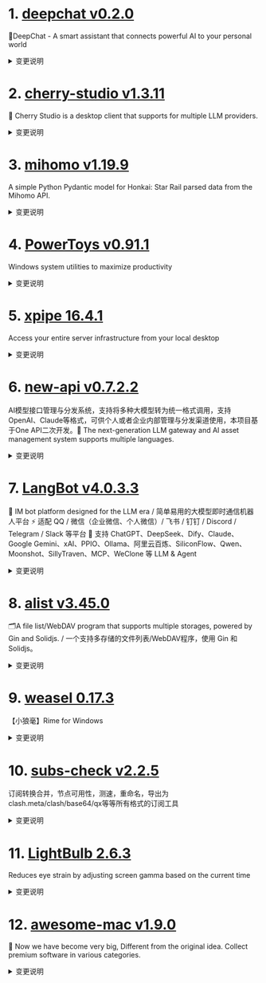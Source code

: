 
# 1. [deepchat v0.2.0](https://github.com/ThinkInAIXYZ/deepchat/releases/tag/v0.2.0)  
🐬DeepChat - A smart assistant that connects powerful AI to your personal world
<details>
<summary>变更说明</summary>

## 🚀 DeepChat 0.2.0 正式发布 | 重新定义你的 AI 对话体验！
—— 不再是简单的 ChatBot，而是你的自然语言 Agent  工具🌟

- UI重构，多窗口功能上线，多Tab，多窗口，就像使用浏览器一样使用AI，真正的效率工具
- MCP相关底层重构，Function Call 兼容性大大提升，模型对于MCP的感知更清晰
- 优化消息复制成图片能力，分享更容易
- 支持 OpenAI Responses API 面向未来
- Claude 4 / Gemini 05-20 相关支持
#

## ✨ 本次主要更新内容 ✨
- **⚠️⚠️[大型优化]多Tab+多窗口重构+UI优化**    
- **add support for python code / 添加对 Python 代码的支持**    
- **Save and restore window size & position / 保存并恢复窗口的大小与位置**    
- **知识库默认不展开 & 统一样式**    
- **fix(artifact): add copy button / 修复（构建物）：添加复制按钮**    
- **fix(thread): 去除重复的generatingMessages设置**    
- **fix(openai): fix missing token usage stats in streaming; update Qwen model context window; fix renderer process listening address / 修复缺失 token 统计、更新 Qwen 上下文、修复渲染监听地址**    
- **add support for openai responses / 添加 OpenAI 响应支持**    
- **add "translate" and "ask ai" to context menu of selected text / 在选中文本菜单中添加“翻译”和“提问 AI”**    
- **fix(thread): fix tool_call responses history in context messages / 修复上下文中 tool_call 响应历史记录问题**    
- **add copy tips / 添加复制提示**    
- **Add message copy success tips / 添加复制成功提示**    
- **feat(openai): add native function-calling history support / 新增原生函数调用历史支持**    
- **Support custom Prompt management & MCP's Prompt / 支持自定义 Prompt 管理及 MCP 的 Prompt**    
- **fix(search): optimize intent recognition; fix null citation / 优化搜索意图识别；修复空引用问题**    
- **fix css issue in multi tabs version / 修复多标签版本 CSS 问题**    
- **fix(CodeBlockNode): code update scroll to bottom / 修复代码更新时滚动到底部**    
- **fix(modelcfg): official model configs of Qwen updated / 更新 Qwen 官方模型配置**    
- **fix(css): correct dark theme border / 修复暗色主题边框以提升对比度**    
- **Feature/capture long screenshot / 支持长截图功能**    
#
## 临渊羡鱼不如退而结网，如下是本次新的贡献者
*  made their first contribution in 
*  made their first contribution in 
*  made their first contribution in 
*  made their first contribution in 

**Full Changelog**: 

🔥 为什么选择 DeepChat？

✅ **商业友好**：基于原版  开源，无任何协议外的额外约束，面向开源。
✅ **开箱即用**：极简配置，即刻开启你的智能对话之旅。
✅ **极致灵活**：自由切换模型，自定义模型源，满足你多样化的对话和探索需求。
✅ **体验绝佳**：LaTeX 公式渲染、代码高亮、Markdown 支持，模型对话从未如此顺畅。
✅ **持续进化**：我们倾听用户反馈，不断迭代更新，为你带来更卓越的 AI 对话体验。

📥 立即体验未来

💬 反馈有礼：欢迎提交你的宝贵建议，加入 VIP 用户社群，与我们一同塑造 DeepChat 的未来！
<img width="400px" src="  

</details>

# 2. [cherry-studio v1.3.11](https://github.com/CherryHQ/cherry-studio/releases/tag/v1.3.11)  
🍒 Cherry Studio is a desktop client that supports for multiple LLM providers.
<details>
<summary>变更说明</summary>

## What's Changed
* fix: editing user messages is not re-sent; it can only be saved  
* feat: support pin topic to the top  
* feat: add navigation buttons for webview history in MinApp popup  
* chore: update electron version to 35.4.0 in package.json and yarn.lock  
* Feat/support tokenflux provider  


**Full Changelog**:   

</details>

# 3. [mihomo v1.19.9](https://github.com/MetaCubeX/mihomo/releases/tag/v1.19.9)  
A simple Python Pydantic model for Honkai: Star Rail parsed data from the Mihomo API.
<details>
<summary>变更说明</summary>

## What's Changed
* 188372cb feat: add `tls.ech-key` for `external-controller-tls` 
* 5cf0f18c feat: reality add `support-x25519mlkem768`, it only works with new version server 
* a1350d49 feat: add `ech-key` for listeners 
* c6d7ef8c feat: add `ech-opts` for anytls/shadowsocks/trojan/vmess/vless outbound 
* dc958e6a feat: add `ech-opts` for hysteria/hysteria2/tuic outbound 
* Other incompatible updates are the same as v1.19.6~v1.19.8:
> * For security reasons, all paths appearing in the configuration file will be limited to **workdir** (regardless of whether they are relative or absolute). If there is a specific need, please specify additional safe paths by setting the `SAFE_PATHS` environment variable while ensuring safety. The syntax of this environment variable is the same as the PATH environment variable parsing rules of this operating system (i.e., semicolon-separated under Windows and colon-separated under other systems)
> * For security reasons, the "path" parameter of `/configs` in the restful api has been restricted, and its directory also needs to be in **workdir** or `SAFE_PATHS`.
> * In addition, support for specifying `routing-mark` and `interface-name` for `proxy-groups` has been removed. Please specify the relevant parameters in `proxies` directly.
> * Note: The **workdir** mentioned above is specified by the `-d` parameter when the program is started or the `CLASH_HOME_DIR` environment variable. If neither of the above is specified, the default is:
>   * on Unix systems, `$HOME/.config/mihomo`.
>   * on Windows, `%USERPROFILE%/.config/mihomo`.

## BUG & Fix
* 41b57afb fix: grpc deadline implement 
* 608ddb1b fix: `external-ui-name` must in local 
* 90ed01ed fix: backoff not reset when the file unchanged 
* bb8c47d8 fix: error typo 
* c489c526 fix: hysteria2 hop ports init  
* d036d981 fix: http server does not handle http2 logic correctly 
* d5a03901 fix: race in close grpc transport 
* d900c712 fix: shadowtls v2 not work with X25519MLKEM768 
* f91a586d fix: inline proxy provider's healthcheck not work 

## Maintenance
* 1672750c chore: simplifying the old fingerprint processing method 
* 257fead5 docs: update config.yaml follow 5cf0f18c 
* 83213d49 chore: adjust min backoff from 1s to 10s 
* 8a5f3b89 chore: simplify port hop costs 
* 8f92b1de chore: simplify the single root decompression process 
* 9f7a2a36 chore: unpack externalUI in a separate temporary directory to avoid malicious compressed packages from polluting workdir 
* a9347912 chore: stricter path checking when unpacking zip/tgz 
* ed42c4fe chore: disallow symlink in unzip 
* fd959fef chore: update dependencies 

**Full Changelog**: 
  

</details>

# 4. [PowerToys v0.91.1](https://github.com/microsoft/PowerToys/releases/tag/v0.91.1)  
Windows system utilities to maximize productivity
<details>
<summary>变更说明</summary>

This is a patch release to fix issues in v0.91 we deemed important for stability based on incoming rates. See  for full release notes.

## Installer Hashes

[ptUserX64]:  
[ptUserArm64]:  
[ptMachineX64]:  
[ptMachineArm64]: 
 
|  Description   | Filename | sha256 hash |
|----------------|----------|-------------|
| Per user - x64       | [PowerToysUserSetup-0.91.1-x64.exe][ptUserX64] | 42EA4A3E8C79A5456476D19E72B3E2AB9393A89C4DC7442EB7EE5A1E3490D38A |
| Per user - ARM64     | [PowerToysUserSetup-0.91.1-arm64.exe][ptUserArm64] | F3F433FE04049F9197411D792AADEBF34E3BE7FE16327BD8B73D2A046ED8BAF6 |
| Machine wide - x64   | [PowerToysSetup-0.91.1-x64.exe][ptMachineX64] | EC4BC3A8625775866B0ED4577CCF83E6EC7B1A0AD267379DDBAF4FE49C7B5BDD |
| Machine wide - ARM64 | [PowerToysSetup-0.91.1-arm64.exe][ptMachineArm64] | 9CB8911008420D0E446AE3D5CE365E447FA4DF9DCF9337F3A80F933C00FC3689 |

## Highlights

-  - Command Palette: Fixed regression where it ran as admin instead of the current user when PowerToys was elevated; also resolved extension launch failures occurring only in admin mode.
-  - Workspaces: Fixed regression where command-line options support was expected but missing when launching classic Win32 apps (e.g. Edge, Chrome).
-  - Quick Accent: Fixed regression requiring activation key to be held simultaneously with the key during the "Input delays" period for accent selection; instead, only the key needs to be held after activation.
  

</details>

# 5. [xpipe 16.4.1](https://github.com/xpipe-io/xpipe/releases/tag/16.4.1)  
Access your entire server infrastructure from your local desktop
<details>
<summary>变更说明</summary>

- Fix key file selection throwing NullPointer for VMs in 16.4
- Fix choco updater showing updates prior to availability


## Downloads

You can find all downloadable artifacts below attached to this release. For installation instructions, see the .

All artifacts are signed by   

</details>

# 6. [new-api v0.7.2.2](https://github.com/QuantumNous/new-api/releases/tag/v0.7.2.2)  
AI模型接口管理与分发系统，支持将多种大模型转为统一格式调用，支持OpenAI、Claude等格式，可供个人或者企业内部管理与分发渠道使用，本项目基于One API二次开发。🍥 The next-generation LLM gateway and AI asset management system supports multiple languages.
<details>
<summary>变更说明</summary>

## What's Changed
* fix aws claude-sonnet-4-20250514  


**Full Changelog**:   

</details>

# 7. [LangBot v4.0.3.3](https://github.com/RockChinQ/LangBot/releases/tag/v4.0.3.3)  
🤩 IM bot platform designed for the LLM era / 简单易用的大模型即时通信机器人平台 ⚡️ 适配 QQ / 微信（企业微信、个人微信）/ 飞书 / 钉钉 / Discord / Telegram / Slack 等平台 🧩 支持 ChatGPT、DeepSeek、Dify、Claude、Google Gemini、xAI、PPIO、Ollama、阿里云百炼、SiliconFlow、Qwen、Moonshot、SillyTraven、MCP、WeClone 等 LLM & Agent
<details>
<summary>变更说明</summary>

**Full Changelog**:   

</details>

# 8. [alist v3.45.0](https://github.com/AlistGo/alist/releases/tag/v3.45.0)  
🗂️A file list/WebDAV program that supports multiple storages, powered by Gin and Solidjs. / 一个支持多存储的文件列表/WebDAV程序，使用 Gin 和 Solidjs。
<details>
<summary>变更说明</summary>

### &nbsp;&nbsp;&nbsp;🚀 Features

- Add h2c for http server &nbsp;-&nbsp;   
- Add UseLargeThumbnail for 139 &nbsp;-&nbsp;   
- **115_open**:
  - Implement rate limiting for API requests &nbsp;-&nbsp;  
- **139**:
  - Add option ReportRealSize ( close ) &nbsp;-&nbsp;  and **Copilot** in  and  
- **azure_blob**:
  - Implement GetRootId interface in Addition struct &nbsp;-&nbsp;   
- **cloudreve**:
  - S3 policy support &nbsp;-&nbsp;   
- **cloudreve_v4**:
  - Add Cloudreve V4 driver ( closes  ) &nbsp;-&nbsp;    and  
- **doubao**:
  - Support upload ( close ) &nbsp;-&nbsp;  and **Copilot** in  and  
  - Add get_download_info API and download_api option &nbsp;-&nbsp;   
- **doubao_share**:
  - Support doubao_share link &nbsp;-&nbsp;  and **anobodys** in  
- **driver**:
  - Add Azure Blob Storage driver &nbsp;-&nbsp;  and **Copilot** in  
- **url-tree**:
  - Implement the Put interface to support adding links directly to the UrlTree on the web side &nbsp;-&nbsp;  and **Copilot** in  

### &nbsp;&nbsp;&nbsp;🐞 Bug Fixes

- Revert "refactor(net): pass request header" &nbsp;-&nbsp;   
- Shebang of entrypoint.sh &nbsp;-&nbsp;   
- Remove auth middleware for authn login &nbsp;-&nbsp;   
- Prevent guest user from updating profile &nbsp;-&nbsp;   
- **115_open**:
  - Add delay in MakeDir function to handle rate limiting &nbsp;-&nbsp;  
- **139**:
  - Incorrect host &nbsp;-&nbsp;  and **Copilot** in  
- **aliyundrive_open**:
  - Resolve file duplication issues and improve path handling &nbsp;-&nbsp;  and **Copilot** in  
- **archive**:
  - Unable to preview &nbsp;-&nbsp;   
- **baidu_netdisk**:
  - Add another video crack api &nbsp;-&nbsp;  and **anobodys** in  
- **deps**:
  - Update 115-sdk-go to v0.1.5 &nbsp;-&nbsp;  
- **docker_release**:
  - Avoid duplicate occupation in docker image ( close ) &nbsp;-&nbsp;   and  
- **doubao**:
  - Update file size type to int64 &nbsp;-&nbsp;   
- **fs**:
  - Remove old target object from cache before updating &nbsp;-&nbsp;   
- **ipfs**:
  - Fix problems &nbsp;-&nbsp;   
- **lanzou**:
  - Remove JavaScript comments from response data &nbsp;-&nbsp;   
- **mega**:
  - Use newest file for same filename ( close ) &nbsp;-&nbsp;   and  
- **net**:
  - Unexpected write ( close ) &nbsp;-&nbsp;   and  
- **netease_music**:
  - Change ListResp size fields from string to int64 &nbsp;-&nbsp;   
- **pikpak&pikpak_share**:
  - Update algorithms &nbsp;-&nbsp;   
  - Fix WebPackageName &nbsp;-&nbsp;   
- **thunder**:
  - Fix login issue ( close ) &nbsp;-&nbsp;   and  

### &nbsp;&nbsp;&nbsp;🏎 Performance

- Optimize IO read/write usage &nbsp;-&nbsp;  and   
- **local**: Avoid duplicate parsing of VideoThumbPos &nbsp;-&nbsp;   
- **quark_uc&quark_uc_tv**: Native proxy multithreading &nbsp;-&nbsp;   

##### &nbsp;&nbsp;&nbsp;&nbsp;  

</details>

# 9. [weasel 0.17.3](https://github.com/rime/weasel/releases/tag/0.17.3)  
【小狼毫】Rime for Windows
<details>
<summary>变更说明</summary>

## (2025-05-24)

### 主要更新
* 修复未自定义设定用户目录潜在可能无法在右键菜单打开用户目录的问题
* 修复配色方案中未定义色回退错误问题
* 回退，修复由之产生的inline_preedit失效问题

#### Bug Fixes
fix(WeaselTSF): explore user dir failed if it's not customized 
fix(RimeWithWeasel): color parsing for decimal number fix(RimeWithWeasel): highlight label color and highlight comment color not correct when it's not defined 

#### Commits
Revert "fix(tsf): ime status " 

  

</details>

# 10. [subs-check v2.2.5](https://github.com/beck-8/subs-check/releases/tag/v2.2.5)  
订阅转换合并，节点可用性，测速，重命名，导出为clash.meta/clash/base64/qx等等所有格式的订阅工具
<details>
<summary>变更说明</summary>

## Changelog
* ddde832db99bae7e998f13443c6c365c5f9bd09d op: 调整重命名逻辑
* 1213065edd4e7ecf9c2fb3d911b55ea83d44a3cb update mihomo

  

</details>

# 11. [LightBulb 2.6.3](https://github.com/Tyrrrz/LightBulb/releases/tag/2.6.3)  
Reduces eye strain by adjusting screen gamma based on the current time
<details>
<summary>变更说明</summary>

## What's Changed
* Bump the actions group with 3 updates  
* Bump the nuget group across 1 directory with 7 updates  
* Bump the actions group with 2 updates  
* Update Avalonia and 4 other dependencies  
* Make the "Show LightBulb" hotkey toggle the window on/off instead  


**Full Changelog**:   

</details>

# 12. [awesome-mac v1.9.0](https://github.com/jaywcjlove/awesome-mac/releases/tag/v1.9.0)  
 Now we have become very big, Different from the original idea. Collect premium software in various categories.
<details>
<summary>变更说明</summary>

]( ]( ](

Documentation v1.9.0:   

Comparing Changes:   

- 📄 Add \`DayBar\` 3e8ca99 
- 📄 Add `DayBar` to Chinese list 946e070 
- 📄 Add `KeyClicker`. 401cf8c 
- 📄 Remove `Visual Studio for Mac`  7370729 
- 📄 Add NotchNook  e3c8c9f 
- 📄 Add BeagleEditor to list  feac625 
- 📄 Add Laucnhy  a43304a 
- 📄 Added missing periods for consistency and correctness  349464e 
- 📄 Remove Sip - 403 error  b6fd48c 
- 📄 Add `television` to command line utilities  fa7cb12 
- 🌟 feat: add command-line-apps list. 5e42d5f 
- 📖 doc: update contents. 33a00e9 
- 📖 doc: add terminal-apps contents. afb498d 
- 📖 doc: update explanation. 8ae447e 
- 📖 doc: update command-line-apps. 418797c 
- 📖 doc: update badges. 676a14c 
- 📄 Organize terminal emulators under Terminal Apps  09aaf39 
- 📄 Update Chinese list for 'Terminal Apps'  8adfff1 
- 📄 Update raycast  6f11b9e 
- 📄 Update Setapp and Table Plus  775fb52 
- 📄 Remove retired Azure Data Studio  6d66133 
- 📄 Add nugget  de11d17 
- 📄 Update README.md for Velja  46d497b 
- 📄 Add TrailBase to Databases.  8dc7710 
- 📄 Add DNS Easy Switcher  b36e6f2 
- 💄 chore: Update Contents  94550a7 
- 🐞 fix: fix App Store link. 5394cf7 
- 📄 Add SteerMouse  bb23c8c 
- 📄 Add Reqable  6cadffc 
- 📄 Remove Manta from the Chinese list. fixed  382f31e 
- 📄 Add Swads  118a578 
- 📄 Add the JSON Schema CLI  c34763a 
- 🐞 fix: fix topit link error. fab4a46 
- 💄 chore: update Syncthing description in the Chinese list. 47a6a63 
- 📄 Add Reqable in the Chinses list.  701649d 
- 📄 Add bruno in the Chinses list. 47fac1a 
- 📄 Move JSON Schema CLI to command-line-apps list  088f67a 
- 📄 Add Tempo  d77f958 
- 📄 Add TimeScribe  d673ca7 
- 📄 Add electerm & iCopy  142b87c 
- 📄 Add Videoer 93d37a1 
- 📄 Add Mac Mouse Fix   40087c3 
- 📄 Added Unread RSS reader  becc757 
- 📄 Add Tuneful  40ee0b3 
- 📄 Add Focus Firewall app to Productivity  6d26222 
- 📄 Add Magic Switch  34e3e55 
- 📄 Remove Noti  935c2e0 
- 📄 Add `FocusCursor`. b4e0135 
- 📄 Add MacVim  d45e6cd 
- 📄 Add PDFsail  fix  68b5948 
- 📄 Add Lunacy to Design Tools  352ba6b 
- 📄 Add Tailscale  bf47358 
- 📄 Add mdctl - a command-line tool for processing Markdown files  b82bcd4 
- 📄 Add MacMusicPlayer to the list of music players  4e2b0ba 
- 📄 Add FileSentinel 97ef24e 
- 📄 Remove Timelane fix  170bf31 
- 📄 Add `Audioer`. 476541b 
- 📄 Add Aerospace   9190bd1 
- 📖 doc: Update README.md d45ef16 
- 📄 Add Dockit   f8424e8 
- 🐞 fix: Fix incorrect Dockit URL.   dec509d 
- 📄 Add DNS Optimizer  0bcbeb7 
- 📄 Add Droply - Image Background removal  6b13c0f 
- 📄 Add `Hoppscotch` fix  dd359a8 
- 📄 Added tailscale with CN description in README-zh.md  c33de1d 
- 📄 Add `Musicer` 4fd145f 
- 📄 Add `Yaak` fix  10c2d39 

```bash
npm i awesome-mac
## dist/awesome-mac.json
## dist/awesome-mac.zh.json
```
#
## Docker

```bash
docker pull wcjiang/awesome-mac:1.9.0
```

```bash
docker run --name awesome-mac --rm -d -p 9881:3000 wcjiang/awesome-mac:1.9.0
## Or
docker run --name awesome-mac -itd -p 9881:3000 wcjiang/awesome-mac:1.9.0
```

Visit the following URL in your browser

```bash

```  

</details>

